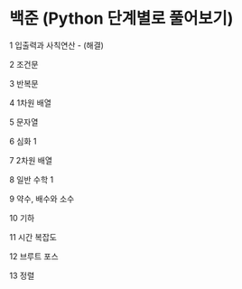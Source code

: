 # 백준 (Python 단계별로 풀어보기)
1	입출력과 사칙연산 - (해결)

2	조건문

3	반복문

4	1차원 배열

5	문자열

6	심화 1

7	2차원 배열

8	일반 수학 1

9	약수, 배수와 소수

10	기하

11	시간 복잡도	

12	브루트 포스	

13	정렬	
